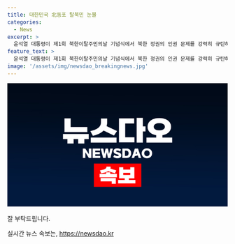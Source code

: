 ```yaml
---
title: 대한민국 北동포 탈북민 눈물
categories:
  - News
excerpt: >
  윤석열 대통령이 제1회 북한이탈주민의날 기념식에서 북한 정권의 인권 문제를 강력히 규탄하며 북한이탈주민 보호를 약속하자 축하 메시지와 탈북민의 감동적인 이야기들이 눈길을 끈다. 독일 출신의 첫 독일 대통령 요하임 가우크부터 엘리자베스 살몬 유엔 북한인권특별보고관까지 다양한 국내외 인사들의 참여와 윤 대통령의 탈북민 보호에 대한 당부로 현장의 감동을 자아낸다.
feature_text: >
  윤석열 대통령이 제1회 북한이탈주민의날 기념식에서 북한 정권의 인권 문제를 강력히 규탄하며 북한이탈주민 보호를 약속하자 축하 메시지와 탈북민의 감동적인 이야기들이 눈길을 끈다. 독일 출신의 첫 독일 대통령 요하임 가우크부터 엘리자베스 살몬 유엔 북한인권특별보고관까지 다양한 국내외 인사들의 참여와 윤 대통령의 탈북민 보호에 대한 당부로 현장의 감동을 자아낸다.
image: '/assets/img/newsdao_breakingnews.jpg'
---
```


<p><img src="/assets/img/newsdao_breakingnews.jpg" alt="ranknews 속보" /></p>

<p>잘 부탁드립니다.</p>
실시간 뉴스 속보는, <a href="https://newsdao.kr" rel="dofollow">https://newsdao.kr</a>


